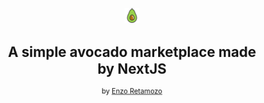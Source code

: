 <p align="center">
<img src="public/images/avocado_base.svg" width="30px" height="30px" />
</p>
<h1 align="center" style="border:none;">
 A simple avocado marketplace made by NextJS 
</h1>
<p align="center"> by <a href="https://twitter.com/aerolab" target="_blank">Enzo Retamozo</a></p>
